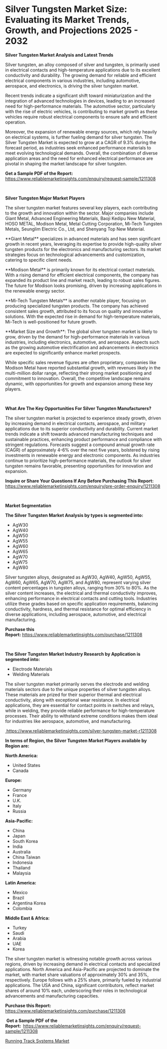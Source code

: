 <p><h1>Silver Tungsten Market Size: Evaluating its Market Trends, Growth, and Projections 2025 - 2032</h1></p><p><strong>Silver Tungsten Market Analysis and Latest Trends</strong></p>
<p><p>Silver tungsten, an alloy composed of silver and tungsten, is primarily used in electrical contacts and high-temperature applications due to its excellent conductivity and durability. The growing demand for reliable and efficient electrical components in various industries, including automotive, aerospace, and electronics, is driving the silver tungsten market. </p><p>Recent trends indicate a significant shift toward miniaturization and the integration of advanced technologies in devices, leading to an increased need for high-performance materials. The automotive sector, particularly with the rise of electric vehicles, is contributing to market growth as these vehicles require robust electrical components to ensure safe and efficient operation. </p><p>Moreover, the expansion of renewable energy sources, which rely heavily on electrical systems, is further fueling demand for silver tungsten. The Silver Tungsten Market is expected to grow at a CAGR of 9.3% during the forecast period, as industries seek enhanced performance materials to meet evolving technological demands. Overall, the combination of diverse application areas and the need for enhanced electrical performance are pivotal in shaping the market landscape for silver tungsten.</p></p>
<p><strong>Get a Sample PDF of the Report:&nbsp;</strong> <a href="https://www.reliablemarketinsights.com/enquiry/request-sample/1211308?utm_campaign=2779&utm_medium=2&utm_source=Github&utm_content=ia&utm_term=24032025&utm_id=silver-tungsten">https://www.reliablemarketinsights.com/enquiry/request-sample/1211308</a></p>
<p>&nbsp;</p>
<p><strong>Silver Tungsten Major Market Players</strong></p>
<p><p>The silver tungsten market features several key players, each contributing to the growth and innovation within the sector. Major companies include Giant Metal, Advanced Engineering Materials, Baoji Kedipu New Material, HOSO METAL, Modison Metal, Metal Cutting Corporation, Mi-Tech Tungsten Metals, Seunglim Electric Co., Ltd, and Shenyang Top New Material.</p><p>**Giant Metal** specializes in advanced materials and has seen significant growth in recent years, leveraging its expertise to provide high-quality silver tungsten products for the electronics and manufacturing sectors. Its market strategies focus on technological advancements and customization, catering to specific client needs.</p><p>**Modison Metal** is primarily known for its electrical contact materials. With a rising demand for efficient electrical components, the company has expanded its product line and market reach, leading to robust sales figures. The future for Modison looks promising, driven by increasing applications in the renewable energy sector.</p><p>**Mi-Tech Tungsten Metals** is another notable player, focusing on producing specialized tungsten products. The company has achieved consistent sales growth, attributed to its focus on quality and innovative solutions. With the expected rise in demand for high-temperature materials, Mi-Tech is well-positioned for future growth.</p><p>**Market Size and Growth**: The global silver tungsten market is likely to grow, driven by the demand for high-performance materials in various industries, including electronics, automotive, and aerospace. Aspects such as the growing automotive electrification and advancements in electronics are expected to significantly enhance market prospects.</p><p>While specific sales revenue figures are often proprietary, companies like Modison Metal have reported substantial growth, with revenues likely in the multi-million dollar range, reflecting their strong market positioning and commitment to innovation. Overall, the competitive landscape remains dynamic, with opportunities for growth and expansion among these key players.</p></p>
<p>&nbsp;</p>
<p><strong>What Are The Key Opportunities For Silver Tungsten Manufacturers?</strong></p>
<p><p>The silver tungsten market is projected to experience steady growth, driven by increasing demand in electrical contacts, aerospace, and military applications due to its superior conductivity and durability. Current market trends indicate a shift towards advanced manufacturing techniques and sustainable practices, enhancing product performance and compliance with stringent regulations. Forecasts suggest a compound annual growth rate (CAGR) of approximately 4-6% over the next five years, bolstered by rising investments in renewable energy and electronic components. As industries continue to prioritize high-performance materials, the outlook for silver tungsten remains favorable, presenting opportunities for innovation and expansion.</p></p>
<p><strong>Inquire or Share Your Questions If Any Before Purchasing This Report:</strong> <a href="https://www.reliablemarketinsights.com/enquiry/pre-order-enquiry/1211308?utm_campaign=2779&utm_medium=2&utm_source=Github&utm_content=ia&utm_term=24032025&utm_id=silver-tungsten">https://www.reliablemarketinsights.com/enquiry/pre-order-enquiry/1211308</a></p>
<p>&nbsp;</p>
<p><strong>Market Segmentation</strong></p>
<p><strong>The Silver Tungsten Market Analysis by types is segmented into:</strong></p>
<p><ul><li>AgW30</li><li>AgW40</li><li>AgW50</li><li>AgW55</li><li>AgW60</li><li>AgW65</li><li>AgW70</li><li>AgW75</li><li>AgW80</li></ul></p>
<p><p>Silver tungsten alloys, designated as AgW30, AgW40, AgW50, AgW55, AgW60, AgW65, AgW70, AgW75, and AgW80, represent varying silver content percentages in tungsten alloys, ranging from 30% to 80%. As the silver content increases, the electrical and thermal conductivity improves, enhancing performance in electrical contacts and cutting tools. Industries utilize these grades based on specific application requirements, balancing conductivity, hardness, and thermal resistance for optimal efficiency in diverse applications, including aerospace, automotive, and electrical manufacturing.</p></p>
<p><strong>Purchase this Report:&nbsp;</strong><a href="https://www.reliablemarketinsights.com/purchase/1211308?utm_campaign=2779&utm_medium=2&utm_source=Github&utm_content=ia&utm_term=24032025&utm_id=silver-tungsten">https://www.reliablemarketinsights.com/purchase/1211308</a></p>
<p>&nbsp;</p>
<p><strong>The Silver Tungsten Market Industry Research by Application is segmented into:</strong></p>
<p><ul><li>Electrode Materials</li><li>Welding Materials</li></ul></p>
<p><p>The silver tungsten market primarily serves the electrode and welding materials sectors due to the unique properties of silver tungsten alloys. These materials are prized for their superior thermal and electrical conductivity, along with exceptional wear resistance. In electrical applications, they are essential for contact points in switches and relays, while in welding, they provide reliable performance for high-temperature processes. Their ability to withstand extreme conditions makes them ideal for industries like aerospace, automotive, and manufacturing.</p></p>
<p><a href="https://www.reliablemarketinsights.com/silver-tungsten-market-r1211308?utm_campaign=2779&utm_medium=2&utm_source=Github&utm_content=ia&utm_term=24032025&utm_id=silver-tungsten">&nbsp;https://www.reliablemarketinsights.com/silver-tungsten-market-r1211308</a></p>
<p><strong>In terms of Region, the Silver Tungsten Market Players available by Region are:</strong></p>
<p>
    <p> <strong> North America: </strong>
        <ul>
            <li>United States</li>
            <li>Canada</li>
        </ul>
        </p> 
    <p> <strong> Europe: </strong>
        <ul>
            <li>Germany</li>
            <li>France</li>
            <li>U.K.</li>
            <li>Italy</li>
            <li>Russia</li>
        </ul>
        </p> 
    <p> <strong> Asia-Pacific: </strong>
        <ul>
            <li>China</li>
            <li>Japan</li>
            <li>South Korea</li>
            <li>India</li>
            <li>Australia</li>
            <li>China Taiwan</li>
            <li>Indonesia</li>
            <li>Thailand</li>
            <li>Malaysia</li>
        </ul>
        </p> 
    <p> <strong> Latin America: </strong>
        <ul>
            <li>Mexico</li>
            <li>Brazil</li>
            <li>Argentina Korea</li>
            <li>Colombia</li>
        </ul>
        </p> 
    <p> <strong> Middle East & Africa: </strong>
        <ul>
            <li>Turkey</li>
            <li>Saudi</li>
            <li>Arabia</li>
            <li>UAE</li>
            <li>Korea</li>
        </ul>
    </p>
    </p>
<p><p>The silver tungsten market is witnessing notable growth across various regions, driven by increasing demand in electrical contacts and specialized applications. North America and Asia-Pacific are projected to dominate the market, with market share valuations of approximately 30% and 35%, respectively. Europe follows with a 25% share, primarily fueled by industrial applications. The USA and China, significant contributors, reflect market shares of around 10% each, underscoring their roles in technological advancements and manufacturing capacities.</p></p>
<p><strong>Purchase this Report: </strong><a href="https://www.reliablemarketinsights.com/purchase/1211308?utm_campaign=2779&utm_medium=2&utm_source=Github&utm_content=ia&utm_term=24032025&utm_id=silver-tungsten">https://www.reliablemarketinsights.com/purchase/1211308</a></p>
<p>&nbsp;<strong>Get a Sample PDF of the Report:&nbsp;&nbsp;</strong><a href="https://www.reliablemarketinsights.com/enquiry/request-sample/1211308?utm_campaign=2779&utm_medium=2&utm_source=Github&utm_content=ia&utm_term=24032025&utm_id=silver-tungsten">https://www.reliablemarketinsights.com/enquiry/request-sample/1211308</a></p>
<p><strong></strong></p>
<p><p><a href="https://github.com/oliffzillamv/Market-Research-Report-List-1/blob/main/running-track-systems-market.md?utm_campaign=2779&utm_medium=2&utm_source=Github&utm_content=ia&utm_term=24032025&utm_id=silver-tungsten">Running Track Systems Market</a></p></p>